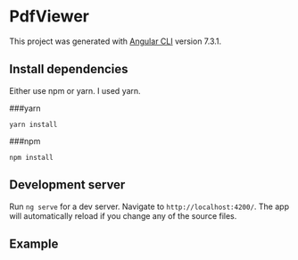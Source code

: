 # PdfViewer

This project was generated with [Angular CLI](https://github.com/angular/angular-cli) version 7.3.1.

## Install dependencies

Either use npm or yarn. I used yarn.

###yarn
```
yarn install
```

###npm
```
npm install
```

## Development server

Run `ng serve` for a dev server. Navigate to `http://localhost:4200/`. The app will automatically reload if you change any of the source files.

## Example
